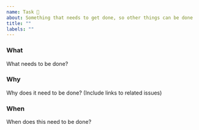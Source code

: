 ```yaml
---
name: Task 🧹
about: Something that needs to get done, so other things can be done
title: ""
labels: ""
---
```


<!--
  Please fill out each section below. This info allows CIVIC heroes to do the good work!

  Before opening a new issue, please search existing issues: https://github.com/hackoregon/civic/issues
-->

### What

What needs to be done?

### Why

Why does it need to be done? (Include links to related issues)

### When

When does this need to be done?
